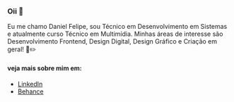 ### Oii 👋

Eu me chamo Daniel Felipe, sou Técnico em Desenvolvimento em Sistemas e atualmente curso Técnico em Multimídia. Minhas áreas de interesse são Desenvolvimento Frontend, Design Digital, Design Gráfico e Criação em geral! 🧠✏️

#### veja mais sobre mim em:
  - [LinkedIn](https://www.linkedin.com/in/nadfelipe/)
  - [Behance](https://www.behance.net/nadfelipe)
